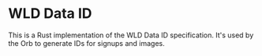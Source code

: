 # WLD Data ID

This is a Rust implementation of the WLD Data ID specification. It's used by the Orb to generate IDs for signups and
images.
